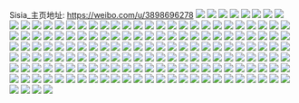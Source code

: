 Sisia_主页地址: https://weibo.com/u/3898696278 
![](https://wx4.sinaimg.cn/mw2000/e8616256gy1h8ten9dhc5j223u35su0y.jpg) 
![](https://wx4.sinaimg.cn/mw2000/e8616256gy1h8teneimp1j223u35skjo.jpg) 
![](https://wx4.sinaimg.cn/mw2000/e8616256gy1h8tenjinkrj223u35sb2b.jpg) 
![](https://wx4.sinaimg.cn/mw2000/e8616256gy1h8tennndnaj223u35su0y.jpg) 
![](https://wx4.sinaimg.cn/mw2000/e8616256gy1h8tenp4ccij211x1kwh9u.jpg) 
![](https://wx4.sinaimg.cn/mw2000/e8616256gy1h8tenr10ekj21kw11w1kx.jpg) 
![](https://wx4.sinaimg.cn/mw2000/e8616256gy1h8tenvurvpj223h35skjn.jpg) 
![](https://wx4.sinaimg.cn/mw2000/e8616256gy1h8tep6etpbj225137k4qr.jpg) 
![](https://wx4.sinaimg.cn/mw2000/e8616256gy1h8ten4zeotj223u35su0y.jpg) 
![](https://wx4.sinaimg.cn/mw2000/e8616256gy1h8teo046qgj223u35s7wj.jpg) 
![](https://wx4.sinaimg.cn/mw2000/e8616256gy1h8teo4gtg7j223u35sb2b.jpg) 
![](https://wx4.sinaimg.cn/mw2000/e8616256gy1h8teohzsc1j235s23ve83.jpg) 
![](https://wx4.sinaimg.cn/mw2000/e8616256gy1h8teo92f95j235s23ub2a.jpg) 
![](https://wx4.sinaimg.cn/mw2000/e8616256gy1h8tep1np26j223u35sqv8.jpg) 
![](https://wx4.sinaimg.cn/mw2000/e8616256gy1h8teomqxwlj235s23u1kz.jpg) 
![](https://wx4.sinaimg.cn/mw2000/e8616256gy1h8teovttrej223u35sb2b.jpg) 
![](https://wx4.sinaimg.cn/mw2000/e8616256gy1h8tepc0exnj225137k1l0.jpg) 
![](https://wx4.sinaimg.cn/mw2000/e8616256gy1h8teor0zvhj223u35s1kz.jpg) 
![](https://wx4.sinaimg.cn/mw2000/e8616256ly1h8kjq6oexoj21zc2n4npe.jpg) 
![](https://wx4.sinaimg.cn/mw2000/e8616256ly1h8kjq4lrdoj21zn2ni4qr.jpg) 
![](https://wx4.sinaimg.cn/mw2000/e8616256ly1h8kjq9lk4dj22c1340npf.jpg) 
![](https://wx4.sinaimg.cn/mw2000/e8616256ly1h8kjqbpzdmj223u35shdw.jpg) 
![](https://wx4.sinaimg.cn/mw2000/e8616256ly1h8kjqcomwlj21mc25se81.jpg) 
![](https://wx4.sinaimg.cn/mw2000/e8616256gy1h7y0yucsmhj21jc21sb29.jpg) 
![](https://wx4.sinaimg.cn/mw2000/e8616256gy1h7y0yv97y6j21o728bkjl.jpg) 
![](https://wx4.sinaimg.cn/mw2000/e8616256gy1h7y0yvv6p1j21591j0h5d.jpg) 
![](https://wx4.sinaimg.cn/mw2000/e8616256gy1h7y0ytfzemj22c0340e82.jpg) 
![](https://wx4.sinaimg.cn/mw2000/e8616256gy1h7y0z091hzj22c033y1kz.jpg) 
![](https://wx4.sinaimg.cn/mw2000/e8616256gy1h7y0zcut63j21sj2os1kz.jpg) 
![](https://wx4.sinaimg.cn/mw2000/e8616256gy1h7y0znn9rtj23402c0u0z.jpg) 
![](https://wx4.sinaimg.cn/mw2000/e8616256gy1h7vw4nitphj21kw11x4jp.jpg) 
![](https://wx4.sinaimg.cn/mw2000/e8616256gy1h7vw4qlnahj21kw11x4ea.jpg) 
![](https://wx4.sinaimg.cn/mw2000/e8616256gy1h7vw4pc57gj21kw11xtu2.jpg) 
![](https://wx4.sinaimg.cn/mw2000/e8616256gy1h7vw51nltkj216q1kw7wh.jpg) 
![](https://wx4.sinaimg.cn/mw2000/e8616256gy1h7vw4zlui4j211x1kwkbx.jpg) 
![](https://wx4.sinaimg.cn/mw2000/e8616256gy1h7vw4m2gjcj211x1kwaup.jpg) 
![](https://wx4.sinaimg.cn/mw2000/e8616256gy1h7vw4rx1a8j211x1kw4j7.jpg) 
![](https://wx4.sinaimg.cn/mw2000/e8616256gy1h7vw52y3mzj211x1kw1cd.jpg) 
![](https://wx4.sinaimg.cn/mw2000/e8616256gy1h7vw4xoyfej222o340qv6.jpg) 
![](https://wx4.sinaimg.cn/mw2000/e8616256gy1h7vw56cdroj21kw11xe29.jpg) 
![](https://wx4.sinaimg.cn/mw2000/e8616256gy1h7vw54tlroj216o1kwx5v.jpg) 
![](https://wx4.sinaimg.cn/mw2000/e8616256gy1h7vw5drmfqj234022ou0z.jpg) 
![](https://wx4.sinaimg.cn/mw2000/e8616256gy1h7vw5jyux7j222o33zb2a.jpg) 
![](https://wx4.sinaimg.cn/mw2000/e8616256ly1h7t64254epj21kw16ots2.jpg) 
![](https://wx4.sinaimg.cn/mw2000/e8616256gy1h7qqykk9eaj216n1kwkce.jpg) 
![](https://wx4.sinaimg.cn/mw2000/e8616256gy1h7qqyquneuj216n1kwqtf.jpg) 
![](https://wx4.sinaimg.cn/mw2000/e8616256gy1h7qqyoglk2j22bz340u0y.jpg) 
![](https://wx4.sinaimg.cn/mw2000/e8616256gy1h7qqzdodt2j213z1hc4kq.jpg) 
![](https://wx4.sinaimg.cn/mw2000/e8616256gy1h7k9jq1axnj22752757wk.jpg) 
![](https://wx4.sinaimg.cn/mw2000/e8616256gy1h7k9juubenj22c02c0b2c.jpg) 
![](https://wx4.sinaimg.cn/mw2000/e8616256gy1h7k9jyut0cj22c0340b2c.jpg) 
![](https://wx4.sinaimg.cn/mw2000/e8616256gy1h7k9k1gwx9j22dc35sb2a.jpg) 
![](https://wx4.sinaimg.cn/mw2000/e8616256gy1h7iqtdwb4wj229e30jqv6.jpg) 
![](https://wx4.sinaimg.cn/mw2000/e8616256gy1h7fj3anpyij20k00zk13n.jpg) 
![](https://wx4.sinaimg.cn/mw2000/e8616256gy1h7fjbkhj53j22c0340qv6.jpg) 
![](https://wx4.sinaimg.cn/mw2000/e8616256gy1h7fjbly5jqj23402c01kz.jpg) 
![](https://wx4.sinaimg.cn/mw2000/e8616256gy1h7fjbzs0boj21fy2c0hdt.jpg) 
![](https://wx4.sinaimg.cn/mw2000/e8616256gy1h7fjc190tlj21gz1gzu0x.jpg) 
![](https://wx4.sinaimg.cn/mw2000/e8616256gy1h7fjc9oz7dj22c03401kz.jpg) 
![](https://wx4.sinaimg.cn/mw2000/e8616256gy1h77g5paedhj216o1kwwxp.jpg) 
![](https://wx4.sinaimg.cn/mw2000/e8616256gy1h77g5q9dxaj22c03401ky.jpg) 
![](https://wx4.sinaimg.cn/mw2000/e8616256gy1h77g5s5cf7j22c033z4qq.jpg) 
![](https://wx4.sinaimg.cn/mw2000/e8616256gy1h77g5on35cj22c0340b2b.jpg) 
![](https://wx4.sinaimg.cn/mw2000/e8616256gy1h77g5v4nbgj22b233z7wj.jpg) 
![](https://wx4.sinaimg.cn/mw2000/e8616256gy1h77g5vs7sdj216o1kw4ja.jpg) 
![](https://wx4.sinaimg.cn/mw2000/e8616256ly1h6y14qoz0jj22c133zb2b.jpg) 
![](https://wx4.sinaimg.cn/mw2000/e8616256ly1h6y14rb8rwj22c0340npd.jpg) 
![](https://wx4.sinaimg.cn/mw2000/e8616256ly1h6y14t86y2j22c133zn8f.jpg) 
![](https://wx4.sinaimg.cn/mw2000/e8616256ly1h6y14xtqwkj22c134013n.jpg) 
![](https://wx4.sinaimg.cn/mw2000/e8616256ly1h6y14vp61dj22c13401l0.jpg) 
![](https://wx4.sinaimg.cn/mw2000/e8616256ly1h6y1504etwj22c13404qs.jpg) 
![](https://wx4.sinaimg.cn/mw2000/e8616256ly1h6y152mggbj22c1340u0z.jpg) 
![](https://wx4.sinaimg.cn/mw2000/e8616256ly1h6y154tp3nj22c1340npf.jpg) 
![](https://wx4.sinaimg.cn/mw2000/e8616256ly1h6y157485vj22c1340qv7.jpg) 
![](https://wx4.sinaimg.cn/mw2000/e8616256ly1h6m4s3dmlpj22c0340x6r.jpg) 
![](https://wx4.sinaimg.cn/mw2000/e8616256ly1h6m4saxzqsj22c03407wi.jpg) 
![](https://wx4.sinaimg.cn/mw2000/e8616256ly1h6m4sfgav2j23402c01l0.jpg) 
![](https://wx4.sinaimg.cn/mw2000/e8616256ly1h6m4sdwj4bj22c0340u10.jpg) 
![](https://wx4.sinaimg.cn/mw2000/e8616256gy1h5nkqfb38dj21hc0u04qp.jpg) 
![](https://wx4.sinaimg.cn/mw2000/e8616256gy1h5nkplsgu7j23402c0npf.jpg) 
![](https://wx4.sinaimg.cn/mw2000/e8616256gy1h5nkqmqr9mj21o01o0kjm.jpg) 
![](https://wx4.sinaimg.cn/mw2000/e8616256gy1h5i01xekgmj22c02c01ky.jpg) 
![](https://wx4.sinaimg.cn/mw2000/e8616256ly1h51bdoqpfuj20tz140kjj.jpg) 
![](https://wx4.sinaimg.cn/mw2000/e8616256ly1h51bdn6ffyj23xw35wx6s.jpg) 
![](https://wx4.sinaimg.cn/mw2000/e8616256ly1h51bdprw37j21sc2dsnpe.jpg) 
![](https://wx4.sinaimg.cn/mw2000/e8616256ly1h51bdrmc8fj22c03407wk.jpg) 
![](https://wx4.sinaimg.cn/mw2000/e8616256ly1h51bdsy3gcj22c0340npe.jpg) 
![](https://wx4.sinaimg.cn/mw2000/e8616256gy1h4xau48c3yj20y919d4fg.jpg) 
![](https://wx4.sinaimg.cn/mw2000/e8616256gy1h4xaupaggxj20u0140e2v.jpg) 
![](https://wx4.sinaimg.cn/mw2000/e8616256gy1h4xauj8g3xj22560zob29.jpg) 
![](https://wx4.sinaimg.cn/mw2000/e8616256gy1h4xauqsuboj22c02c0b2a.jpg) 
![](https://wx4.sinaimg.cn/mw2000/e8616256gy1h4xaurnbc9j20zo0ea0zf.jpg) 
![](https://wx4.sinaimg.cn/mw2000/e8616256gy1h4tts2fa11j21o01o01ky.jpg) 
![](https://wx4.sinaimg.cn/mw2000/e8616256gy1h4ttrtomhbj22c02c0x6p.jpg) 
![](https://wx4.sinaimg.cn/mw2000/e8616256gy1h4ttryysv5j22bz33yhdv.jpg) 
![](https://wx4.sinaimg.cn/mw2000/e8616256gy1h4tts5sfn8j21nn2801ky.jpg) 
![](https://wx4.sinaimg.cn/mw2000/e8616256gy1h4tts7dxsbj22c02c07wj.jpg) 
![](https://wx4.sinaimg.cn/mw2000/e8616256gy1h4shzyogucj22c03407wj.jpg) 
![](https://wx4.sinaimg.cn/mw2000/e8616256gy1h4si00gtxoj22c0340e84.jpg) 
![](https://wx4.sinaimg.cn/mw2000/e8616256gy1h4shzx9yz0j22c0340npf.jpg) 
![](https://wx4.sinaimg.cn/mw2000/e8616256gy1h4shzvvqelj22c0340x6q.jpg) 
![](https://wx4.sinaimg.cn/mw2000/e8616256gy1h4si033of8j22c03401kz.jpg) 
![](https://wx4.sinaimg.cn/mw2000/e8616256gy1h4shzr4v35j20wi14i78r.jpg) 
![](https://wx4.sinaimg.cn/mw2000/e8616256gy1h4si04hix1j22c0340npf.jpg) 
![](https://wx4.sinaimg.cn/mw2000/e8616256gy1h4rf1zbkjrj22c03401ky.jpg) 
![](https://wx4.sinaimg.cn/mw2000/e8616256gy1h4rf1x8atoj22c02c0u0x.jpg) 
![](https://wx4.sinaimg.cn/mw2000/e8616256gy1h4rf2jbfntj22c02c0kjm.jpg) 
![](https://wx4.sinaimg.cn/mw2000/e8616256gy1h4r46w5no5j24tc37k4qr.jpg) 
![](https://wx4.sinaimg.cn/mw2000/e8616256gy1h4r46teic3j22bz2bz4qp.jpg) 
![](https://wx4.sinaimg.cn/mw2000/e8616256gy1h4r46s6g3ej23403401l0.jpg) 
![](https://wx4.sinaimg.cn/mw2000/e8616256gy1h4r46ybjaoj23402c0hdw.jpg) 
![](https://wx4.sinaimg.cn/mw2000/e8616256gy1h4r46zrgvuj23402c0b2a.jpg) 
![](https://wx4.sinaimg.cn/mw2000/e8616256gy1h4r473dovlj22c0340e84.jpg) 
![](https://wx4.sinaimg.cn/mw2000/e8616256gy1h4q2rg03iyj235s2dcu0z.jpg) 
![](https://wx4.sinaimg.cn/mw2000/e8616256gy1h4q2rcou9dj22c02c0qv5.jpg) 
![](https://wx4.sinaimg.cn/mw2000/e8616256gy1h4q2rmayz8j22c0340u10.jpg) 
![](https://wx4.sinaimg.cn/mw2000/e8616256gy1h4q2r1ln4sj22c0340hdv.jpg) 
![](https://wx4.sinaimg.cn/mw2000/e8616256gy1h4q2qym6kpj20u00u0tt3.jpg) 
![](https://wx4.sinaimg.cn/mw2000/e8616256gy1h4q2rb942nj22c02c0qv9.jpg) 
![](https://wx4.sinaimg.cn/mw2000/e8616256gy1h4q2rhswpgj22c02c01kz.jpg) 
![](https://wx4.sinaimg.cn/mw2000/e8616256gy1h4q2roeknzj22c0340qv7.jpg) 
![](https://wx4.sinaimg.cn/mw2000/e8616256gy1h4q2rr03i5j21o02804qp.jpg) 
![](https://wx4.sinaimg.cn/mw2000/e8616256gy1h4ldabu5x9j21o01o0npd.jpg) 
![](https://wx4.sinaimg.cn/mw2000/e8616256gy1h4ldae7851j22c033yqv6.jpg) 
![](https://wx4.sinaimg.cn/mw2000/e8616256gy1h4ldai3avoj22c0340u11.jpg) 
![](https://wx4.sinaimg.cn/mw2000/e8616256gy1h4ldajsmiej22c0340kjm.jpg) 
![](https://wx4.sinaimg.cn/mw2000/e8616256gy1h4ldancmcej23402c0x6r.jpg) 
![](https://wx4.sinaimg.cn/mw2000/e8616256gy1h4lda94klfj22c02c0hdu.jpg) 
![](https://wx4.sinaimg.cn/mw2000/e8616256gy1h4ldapm65ij22c02c0npe.jpg) 
![](https://wx4.sinaimg.cn/mw2000/e8616256gy1h4jjz1v3w1j227i2wi4qs.jpg) 
![](https://wx4.sinaimg.cn/mw2000/e8616256gy1h4jjz3n0k1j21o0280u0x.jpg) 
![](https://wx4.sinaimg.cn/mw2000/e8616256gy1h4jjz4r8qfj22c02c0npd.jpg) 
![](https://wx4.sinaimg.cn/mw2000/e8616256gy1h4jjz61sa2j21o01o04po.jpg) 
![](https://wx4.sinaimg.cn/mw2000/e8616256gy1h4jjz6t0q6j22c02c0qv5.jpg) 
![](https://wx4.sinaimg.cn/mw2000/e8616256gy1h4jjz7vu63j211v1ejb29.jpg) 
![](https://wx4.sinaimg.cn/mw2000/e8616256gy1h4jjyzco11j22c02c0qv7.jpg) 
![](https://wx4.sinaimg.cn/mw2000/e8616256gy1h4jjzktdhxj21sc1sce81.jpg) 
![](https://wx4.sinaimg.cn/mw2000/e8616256gy1h4jjzmcgkjj22c02c0b2a.jpg) 
![](https://wx4.sinaimg.cn/mw2000/e8616256gy1h4jjznh2dxj22c03404qq.jpg) 
![](https://wx4.sinaimg.cn/mw2000/e8616256gy1h4dmgse4t4j22c0340qv6.jpg) 
![](https://wx4.sinaimg.cn/mw2000/e8616256gy1h4dmgeyb0uj23402c0e82.jpg) 
![](https://wx4.sinaimg.cn/mw2000/e8616256gy1h4dmgo4ke1j220a2z9npe.jpg) 
![](https://wx4.sinaimg.cn/mw2000/e8616256gy1h4dmguud6gj22c0340qv6.jpg) 
![](https://wx4.sinaimg.cn/mw2000/e8616256gy1h4bz9y5ef7j22c02c07wk.jpg) 
![](https://wx4.sinaimg.cn/mw2000/e8616256gy1h4bz9vdjn5j22c032g7wk.jpg) 
![](https://wx4.sinaimg.cn/mw2000/e8616256gy1h4bz9zktxdj22c02c0e82.jpg) 
![](https://wx4.sinaimg.cn/mw2000/e8616256gy1h4bza2gki1j22c03404qu.jpg) 
![](https://wx4.sinaimg.cn/mw2000/e8616256gy1h4bz9s470rj22c03407wk.jpg) 
![](https://wx4.sinaimg.cn/mw2000/e8616256gy1h4bza5jjxmj22582uzkjo.jpg) 
![](https://wx4.sinaimg.cn/mw2000/e8616256gy1h4bzad7azkj23xt593kjr.jpg) 
![](https://wx4.sinaimg.cn/mw2000/e8616256gy1h459a98n28j2195195kjl.jpg) 
![](https://wx4.sinaimg.cn/mw2000/e8616256gy1h45976jdunj22c02c0e82.jpg) 
![](https://wx4.sinaimg.cn/mw2000/e8616256gy1h459708t9lj22c02c0e82.jpg) 
![](https://wx4.sinaimg.cn/mw2000/e8616256gy1h4596xccxij22c02c0b2b.jpg) 
![](https://wx4.sinaimg.cn/mw2000/e8616256gy1h45973p7ydj20tz1cn1kx.jpg) 
![](https://wx4.sinaimg.cn/mw2000/e8616256gy1h4596vegxaj22c02c0e83.jpg) 
![](https://wx4.sinaimg.cn/mw2000/e8616256ly1h41ryhem0sj22801oae82.jpg) 
![](https://wx4.sinaimg.cn/mw2000/e8616256ly1h41ryjny50j22bx2bx4qq.jpg) 
![](https://wx4.sinaimg.cn/mw2000/e8616256ly1h41ryonko5j22yd3xt4qu.jpg) 
![](https://wx4.sinaimg.cn/mw2000/e8616256ly1h41rybsinhj21o0280qv6.jpg) 
![](https://wx4.sinaimg.cn/mw2000/e8616256ly1h41ryuj1urj23402c0x6s.jpg) 
![](https://wx4.sinaimg.cn/mw2000/e8616256ly1h41ryq5otsj22cp352npe.jpg) 
